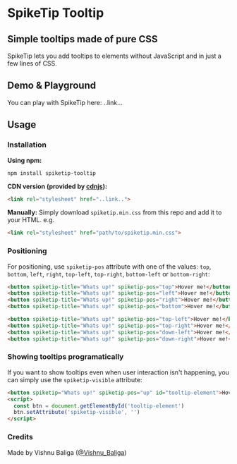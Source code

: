 # SpikeTip Tooltip

## Simple tooltips made of pure CSS
SpikeTip lets you add tooltips to elements without JavaScript and in just a few lines of CSS.

## Demo & Playground

You can play with SpikeTip here: ..link...

## Usage

### Installation

**Using npm:**
```
npm install spiketip-tooltip
```

**CDN version (provided by [cdnjs](https://github.com/cdnjs/cdnjs)):**
```html
<link rel="stylesheet" href="..link..">
```

**Manually:**
Simply download `spiketip.min.css` from this repo and add it to your HTML. e.g.

```html
<link rel="stylesheet" href="path/to/spiketip.min.css">
```

### Positioning
For positioning, use `spiketip-pos` attribute with one of the values: `top`, `bottom`, `left`, `right`, `top-left`, `top-right`, `bottom-left` or `bottom-right`:

```html
<button spiketip-title="Whats up!" spiketip-pos="top">Hover me!</button>
<button spiketip-title="Whats up!" spiketip-pos="left">Hover me!</button>
<button spiketip-title="Whats up!" spiketip-pos="right">Hover me!</button>
<button spiketip-title="Whats up!" spiketip-pos="bottom">Hover me!</button>

<button spiketip-title="Whats up!" spiketip-pos="top-left">Hover me!</button>
<button spiketip-title="Whats up!" spiketip-pos="top-right">Hover me!</button>
<button spiketip-title="Whats up!" spiketip-pos="down-left">Hover me!</button>
<button spiketip-title="Whats up!" spiketip-pos="down-right">Hover me!</button>
```

### Showing tooltips programatically
If you want to show tooltips even when user interaction isn't happening, you can simply use the `spiketip-visible` attribute:

```html
<button spiketip="Whats up!" spiketip-pos="up" id="tooltip-element">Hover me!</button>
<script>
  const btn = document.getElementById('tooltip-element')
  btn.setAttribute('spiketip-visible', '')
</script>
```

 

### Credits

Made by Vishnu Baliga ([@Vishnu_Baliga](https://twitter.com/Vishnu_Baliga))